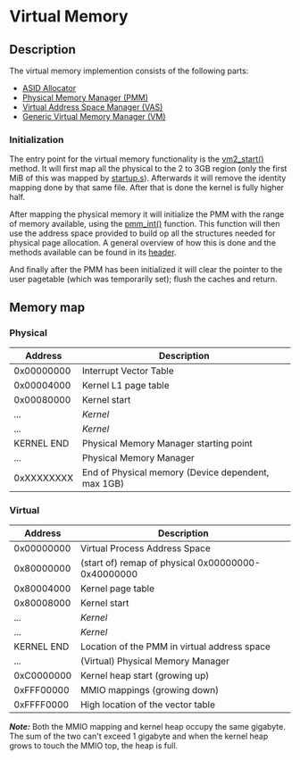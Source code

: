 # Virtual Memory

## Description
The virtual memory implemention consists of the following parts:
* [ASID Allocator](include/asid_allocator.h)
* [Physical Memory Manager (PMM)](include/pmm.h)
* [Virtual Address Space Manager (VAS)](include/vas2.h)
* [Generic Virtual Memory Manager (VM)](include/vm2.h)

### Initialization
The entry point for the virtual memory functionality is the [vm2_start()](vm2.c#L91) method.
It will first map all the physical to the 2 to 3GB region (only the first MiB of this was mapped by [startup.s](../common/startup.s)).
Afterwards it will remove the identity mapping done by that same file. After that is done the kernel is fully higher half.

After mapping the physical memory it will initialize the PMM with the range of memory available, using the [pmm_int()](pmm.c#L17) function.
This function will then use the address space provided to build op all the structures needed for
physical page allocation. A general overview of how this is done and the methods available can be 
found in its [header](include/pmm.h).

And finally after the PMM has been initialized it will clear the pointer to the user pagetable (which was temporarily set);
flush the caches and return.

## Memory map

### Physical

| Address    | Description                                                            |
| ---------- | ---------------------------------------------------------------------- |
| 0x00000000 | Interrupt Vector Table                                                 |
| 0x00004000 | Kernel L1 page table                                                   |
| 0x00080000 | Kernel start                                                           |
| ...        | *Kernel*                                                               |   
| ...        | *Kernel*                                                               |
| KERNEL END | Physical Memory Manager starting point                                 |
| ...        | Physical Memory Manager                                                |
| 0xXXXXXXXX | End of Physical memory (Device dependent, max 1GB)                     |

### Virtual 

| Address    | Description                                                            |
| ---------- | ---------------------------------------------------------------------- |
| 0x00000000 | Virtual Process Address Space                                          |
| 0x80000000 | (start of) remap of physical 0x00000000-0x40000000                     |
| 0x80004000 | Kernel page table                                                      |
| 0x80008000 | Kernel start                                                           |
| ...        | *Kernel*                                                               |   
| ...        | *Kernel*                                                               |   
| KERNEL END | Location of the PMM in virtual address space                           |
| ...        | (Virtual) Physical Memory Manager                                      |
| 0xC0000000 | Kernel heap start (growing up)                                         |
| 0xFFF00000 | MMIO mappings (growing down)                                           |
| 0xFFFF0000 | High location of the vector table                                      |

***Note:*** Both the MMIO mapping and kernel heap occupy the same gigabyte. 
The sum of the two can't exceed 1 gigabyte and when the kernel heap grows to touch the MMIO top, the heap is full.
